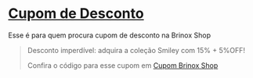 # [Cupom de Desconto](https://github.com/CupomDeDesconto/Promocoes/blob/main/README.md)
Esse é para quem procura cupom de desconto na Brinox Shop
<blockquote cite="https://asasdodesconto.com/desconto/desconto-imperdivel-adquira-a-colecao-smiley-com-15-5off-2164713"><p>Desconto imperdível: adquira a coleção Smiley com 15% + 5%OFF!</p><footer>Confira o código para esse cupom em <a href="https://asasdodesconto.com/desconto/desconto-imperdivel-adquira-a-colecao-smiley-com-15-5off-2164713">Cupom Brinox Shop</a></footer></blockquote>